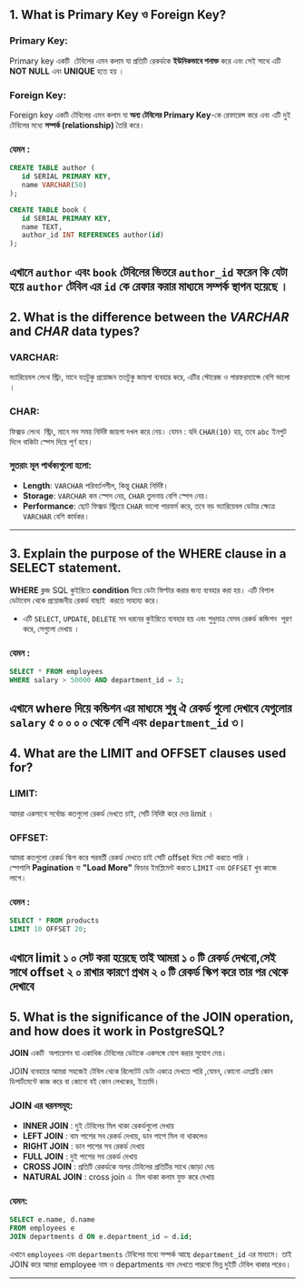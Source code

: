 ## 1. What is Primary Key ও Foreign Key?

### Primary Key:

Primary key একটি  টেবিলের এমন কলাম যা প্রতিটি রেকর্ডকে **ইউনিকভাবে শনাক্ত** করে এবং সেই সাথে এটি **NOT NULL** এবং **UNIQUE** হতে হয় ।

### Foreign Key:

Foreign key একটি টেবিলের এমন কলাম যা **অন্য টেবিলের Primary Key**-কে রেফারেন্স করে এবং এটি দুই টেবিলের মধ্যে **সম্পর্ক (relationship)** তৈরি করে।

### যেমন :

```sql
CREATE TABLE author (
   id SERIAL PRIMARY KEY,
   name VARCHAR(50)
);

CREATE TABLE book (
   id SERIAL PRIMARY KEY,
   name TEXT,
   author_id INT REFERENCES author(id)
);
```
এখানে `author` এবং `book` টেবিলের ভিতরে `author_id` ফরেন কি যেটা হয়ে `author` টেবিল এর `id` কে রেফার করার মাধ্যমে সম্পর্ক স্থাপন হয়েছে । 
---

## 2. What is the difference between the _VARCHAR_ and _CHAR_ data types?

### VARCHAR:

ভ্যারিয়েবল লেংথ স্ট্রিং, মানে যতটুকু প্রয়োজন ততটুকু জায়গা ব্যবহার করে, এটির স্টোরেজ ও পারফরম্যান্সে বেশি ভালো ।

### CHAR:

ফিক্সড লেংথ  স্ট্রিং, মানে সব সময় নির্দিষ্ট জায়গা দখল করে নেয়। যেমন : যদি `CHAR(10)` হয়, তবে `abc` ইনপুট দিলে বাকিটা স্পেস দিয়ে পূর্ণ হবে।

### সুতরাং মূল পার্থক্যগুলো হলো:

- **Length**: `VARCHAR` পরিবর্তনশীল, কিন্তু `CHAR` নির্দিষ্ট।
- **Storage**: `VARCHAR` কম স্পেস নেয়, `CHAR` তুলনায় বেশি স্পেস নেয়।
- **Performance**: ছোট ফিক্সড স্ট্রিংয়ে `CHAR` ভালো পারফর্ম করে, তবে বড় ভ্যারিয়েবল ডেটার ক্ষেত্রে `VARCHAR` বেশি কার্যকর।

---

## 3. Explain the purpose of the WHERE clause in a SELECT statement.

**WHERE** ক্লজ SQL কুইরিতে **condition** দিয়ে ডেটা ফিল্টার করার জন্য ব্যবহার করা হয়। এটি বিশাল ডেটাবেস থেকে প্রয়োজনীয় রেকর্ড বাছাই  করতে সাহায্য করে।

- এটি `SELECT`, `UPDATE`, `DELETE` সব ধরনের কুইরিতে ব্যবহার হয় এবং শুধুমাত্র যেসব রেকর্ড কন্ডিশন  পূরণ করে, সেগুলো দেখায় ।

### যেমন :

```sql
SELECT * FROM employees
WHERE salary > 50000 AND department_id = 3;
```
এখানে where দিয়ে কন্ডিশন এর মাধ্যমে শুধু ঐ রেকর্ড গুলো দেখাবে যেগুলোর `salary` ৫ ০ ০ ০ ০  থেকে বেশি এবং `department_id` ৩। 
---

## 4. What are the LIMIT and OFFSET clauses used for?

### LIMIT:

আমরা একসাথে সর্বোচ্চ কতগুলো রেকর্ড দেখতে চাই, সেটি নিদিষ্ট করে দেয় limit ।

### OFFSET:

আমরা কতগুলো রেকর্ড স্কিপ করে পরবর্তী রেকর্ড দেখতে চাই সেটি offset দিয়ে সেট করতে পারি ।স্পেশালি **Pagination** বা **"Load More"** ফিচার ইমপ্লিমেন্ট করতে `LIMIT` এবং `OFFSET` খুব কাজে লাগে।

### যেমন :

```sql
SELECT * FROM products
LIMIT 10 OFFSET 20;
```
এখানে limit ১ ০ সেট করা হয়েছে তাই আমরা ১ ০  টি রেকর্ড দেখবো,সেই সাথে offset ২ ০ রাখার কারণে প্রথম ২ ০ টি রেকর্ড স্কিপ করে তার পর থেকে দেখাবে 
---

## 5. What is the significance of the JOIN operation, and how does it work in PostgreSQL?

**JOIN** একটি  অপারেশন যা একাধিক টেবিলের ডেটাকে একসঙ্গে যোগ করার সুযোগ দেয়।

JOIN ব্যবহারে আমরা সহজেই টেবিল থেকে রিলেটেট ডেটা একত্রে দেখতে পারি ,যেমন, কোনো এমপ্লয়ি কোন ডিপার্টমেন্টে কাজ করে বা কোনো বই কোন লেখকের, ইত্যাদি।

### JOIN এর ধরনসমূহ:

- **INNER JOIN** : দুই টেবিলের মিল থাকা রেকর্ডগুলো দেখায়
- **LEFT JOIN** : বাম পাশের সব রেকর্ড দেখায়, ডান পাশে মিল না থাকলেও
- **RIGHT JOIN** : ডান পাশের সব রেকর্ড দেখায়
- **FULL JOIN** : দুই পাশের সব রেকর্ড দেখায়
- **CROSS JOIN** : প্রতিটি রেকর্ডকে অপর টেবিলের প্রতিটির সাথে জোড়া দেয়
- **NATURAL JOIN** : cross join এ  মিল থাকা কলাম যুক্ত করে দেখায়

### যেমন:

```sql
SELECT e.name, d.name
FROM employees e
JOIN departments d ON e.department_id = d.id;
```

এখানে `employees` এবং `departments` টেবিলের মধ্যে সম্পর্ক আছে `department_id` এর মাধ্যমে। তাই JOIN করে আমরা employee নাম ও departments নাম দেখতে পারবো ভিন্ন দুইটি টেবিল থাকার পরেও। 

---
